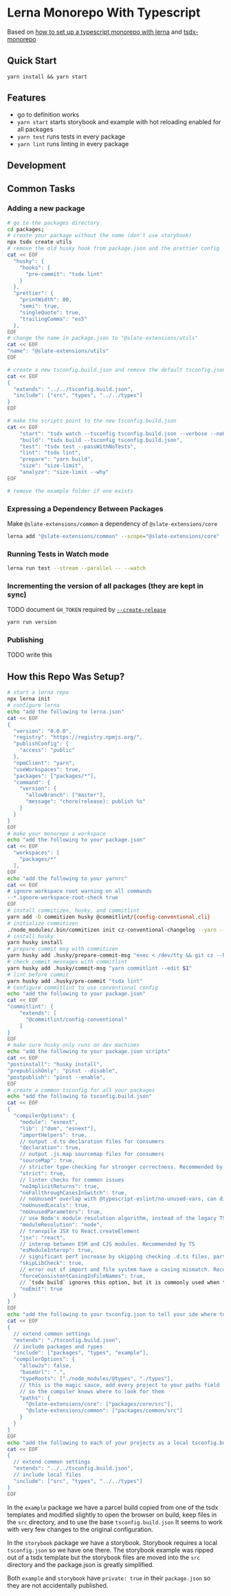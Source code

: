 # Lerna Monorepo With Typescript

Based on [how to set up a typescript monorepo with lerna](https://medium.com/@NiGhTTraX/how-to-set-up-a-typescript-monorepo-with-lerna-c6acda7d4559) and [tsdx-monorepo](https://github.com/jaredpalmer/tsdx-monorepo)

## Quick Start

`yarn install && yarn start`

## Features

- go to definition works
- `yarn start` starts storybook and example with hot reloading enabled for all packages
- `yarn test` runs tests in every package
- `yarn lint` runs linting in every package

## Development

## Common Tasks

### Adding a new package

```sh
# go to the packages directory
cd packages;
# create your package without the name (don't use storybook)
npx tsdx create utils
# remove the old husky hook from package.json and the prettier config
cat << EOF
  "husky": {
    "hooks": {
      "pre-commit": "tsdx lint"
    }
  },
  "prettier": {
    "printWidth": 80,
    "semi": true,
    "singleQuote": true,
    "trailingComma": "es5"
  },
EOF
# change the name in package.json to "@slate-extensions/utils"
cat << EOF
"name": "@slate-extensions/utils"
EOF

# create a new tsconfig.build.json and remove the default tsconfig.json
cat << EOF
{
  "extends": "../../tsconfig.build.json",
  "include": ["src", "types", "../../types"]
}
EOF

# make the scripts point to the new tsconfig.build.json
cat << EOF
    "start": "tsdx watch --tsconfig tsconfig.build.json --verbose --noClean",
    "build": "tsdx build --tsconfig tsconfig.build.json",
    "test": "tsdx test --passWithNoTests",
    "lint": "tsdx lint",
    "prepare": "yarn build",
    "size": "size-limit",
    "analyze": "size-limit --why"
EOF

# remove the example folder if one exists


```

### Expressing a Dependency Between Packages

Make `@slate-extensions/common` a dependency of `@slate-extensions/core`

```sh
lerna add "@slate-extensions/common" --scope="@slate-extensions/core"  [--dev] [--exact] [--peer]
```

### Running Tests in Watch mode

```sh
lerna run test --stream --parallel -- --watch
```

### Incrementing the version of all packages (they are kept in sync)

TODO document `GH_TOKEN` required by [`--create-release`](https://github.com/lerna/lerna/blob/main/commands/version/README.md#--create-release-type)

```sh
yarn run version
```

### Publishing

TODO write this

## How this Repo Was Setup?

```sh
# start a lerna repo
npx lerna init
# configure lerna
echo "add the following to lerna.json"
cat << EOF
{
  "version": "0.0.0",
  "registry": "https://registry.npmjs.org/",
  "publishConfig": {
    "access": "public"
  },
  "npmClient": "yarn",
  "useWorkspaces": true,
  "packages": ["packages/*"],
  "command": {
    "version": {
      "allowBranch": ["master"],
      "message": "chore(release): publish %s"
    }
  }
}
EOF
# make your monorepo a workspace
echo "add the following to your package.json"
cat << EOF
  "workspaces": [
    "packages/*"
  ],
EOF
echo "add the following to your yarnrc"
cat << EOF
# ignore workspace root warning on all commands
--*.ignore-workspace-root-check true
EOF
# install commitizen, husky, and commitlint
yarn add -D commitizen husky @commitlint/{config-conventional,cli}
# initialize commitizen
./node_modules/.bin/commitizen init cz-conventional-changelog --yarn --save-dev --save-exact --force
# install husky
yarn husky install
# prepare commit msg with commitizen
yarn husky add .husky/prepare-commit-msg "exec < /dev/tty && git cz --hook || true"
# check commit messages with commitlint
yarn husky add .husky/commit-msg "yarn commitlint --edit $1"
# lint before commit
yarn husky add .husky/pre-commit "tsdx lint"
# Configure commitlint to use conventional config
echo "add the following to your package.json"
cat << EOF
"commitlint": {
    "extends": [
      "@commitlint/config-conventional"
    ]
}
EOF
# make sure husky only runs on dev machines
echo "add the following to your package.json scripts"
cat << EOF
"postinstall": "husky install",
"prepublishOnly": "pinst --disable",
"postpublish": "pinst --enable",
EOF
# create a common tsconfig for all your packages
echo "add the following to tsconfig.build.json"
cat << EOF
{
  "compilerOptions": {
    "module": "esnext",
    "lib": ["dom", "esnext"],
    "importHelpers": true,
    // output .d.ts declaration files for consumers
    "declaration": true,
    // output .js.map sourcemap files for consumers
    "sourceMap": true,
    // stricter type-checking for stronger correctness. Recommended by TS
    "strict": true,
    // linter checks for common issues
    "noImplicitReturns": true,
    "noFallthroughCasesInSwitch": true,
    // noUnused* overlap with @typescript-eslint/no-unused-vars, can disable if duplicative
    "noUnusedLocals": true,
    "noUnusedParameters": true,
    // use Node's module resolution algorithm, instead of the legacy TS one
    "moduleResolution": "node",
    // transpile JSX to React.createElement
    "jsx": "react",
    // interop between ESM and CJS modules. Recommended by TS
    "esModuleInterop": true,
    // significant perf increase by skipping checking .d.ts files, particularly those in node_modules. Recommended by TS
    "skipLibCheck": true,
    // error out if import and file system have a casing mismatch. Recommended by TS
    "forceConsistentCasingInFileNames": true,
    // `tsdx build` ignores this option, but it is commonly used when type-checking separately with `tsc`
    "noEmit": true
  }
}
EOF
echo "add the following to your tsconfig.json to tell your ide where to look for dependencies"
cat << EOF
{
  // extend common settings
  "extends": "./tsconfig.build.json",
  // include packages and rypes
  "include": ["packages", "types", "example"],
  "compilerOptions": {
    "allowJs": false,
    "baseUrl": ".",
    "typeRoots": ["./node_modules/@types", "./types"],
    // this is the magic sauce, add every project to your paths field
    // so the compiler knows where to look for them
    "paths": {
      "@slate-extensions/core": ["packages/core/src"],
      "@slate-extensions/common": ["packages/common/src"]
    }
  }
}
EOF
echo "add the following to each of your projects as a local tsconfig.build.json"
cat << EOF
{
  // extend common settings
  "extends": "../../tsconfig.build.json",
  // include local files
  "include": ["src", "types", "../../types"]
}
EOF
```

In the `example` package we have a parcel build copied from one of the tsdx templates and modified slightly to open the browser on build, keep files in the `src` directory, and to use the base `tsconfig.build.json`
It seems to work with very few changes to the original configuration.

In the `storybook` package we have a storybook.
Storybook requires a local `tsconfig.json` so we have one there.
The storybook example was ripped out of a tsdx template but the storybook files are moved into the `src` directory and the package.json is greatly simplified.

Both `example` and `storybook` have `private: true` in their `package.json` so they are not accidentally published.

